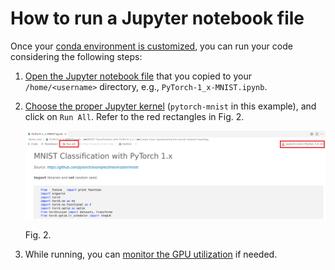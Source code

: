 # How to run a Jupyter notebook file

Once your [conda environment is customized](../conda-env-customize/conda-env-customize.md), you can run your code considering the following steps:

1. [Open the Jupyter notebook file](../code-server-file-open/code-server-file-open.md) that you copied to your `/home/<username>` directory, e.g., `PyTorch-1_x-MNIST.ipynb`. 
2. [Choose the proper Jupyter kernel](../code-server-jupyter-kernel/code-server-jupyter-kernel.md)  (`pytorch-mnist` in this example), and click on `Run All`. Refer to the red rectangles in Fig. 2.

    ![code-server-run-1.png](images/code-server-run-1.png)

    Fig. 2.

3. While running, you can [monitor the GPU utilization](../nvtop/nvtop.md) if needed.

